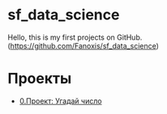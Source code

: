 # sf_data_science
Hello, this is my first projects on GitHub. (https://github.com/Fanoxis/sf_data_science)

# Проекты

* [0.Проект: Угадай число](https://github.com/Fanoxis/sf_data_science/main/game_1)
